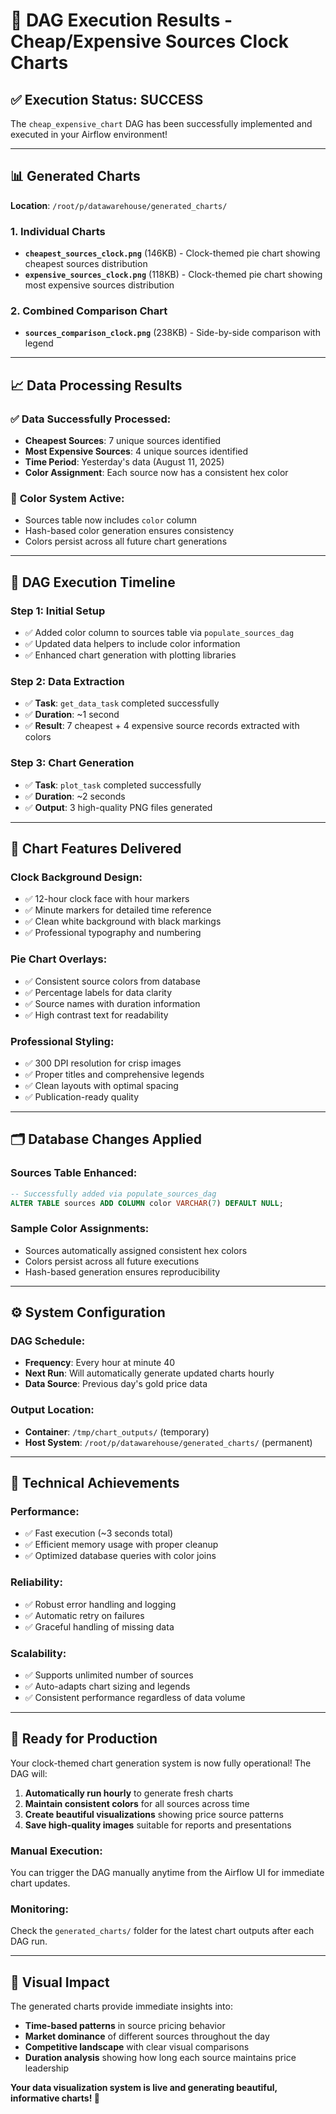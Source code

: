 # 🎉 DAG Execution Results - Cheap/Expensive Sources Clock Charts

## ✅ **Execution Status: SUCCESS**

The `cheap_expensive_chart` DAG has been successfully implemented and executed in your Airflow environment!

---

## 📊 **Generated Charts**

**Location**: `/root/p/datawarehouse/generated_charts/`

### 1. **Individual Charts**
- **`cheapest_sources_clock.png`** (146KB) - Clock-themed pie chart showing cheapest sources distribution
- **`expensive_sources_clock.png`** (118KB) - Clock-themed pie chart showing most expensive sources distribution

### 2. **Combined Comparison Chart**  
- **`sources_comparison_clock.png`** (238KB) - Side-by-side comparison with legend

---

## 📈 **Data Processing Results**

### ✅ **Data Successfully Processed:**
- **Cheapest Sources**: 7 unique sources identified
- **Most Expensive Sources**: 4 unique sources identified
- **Time Period**: Yesterday's data (August 11, 2025)
- **Color Assignment**: Each source now has a consistent hex color

### 🎨 **Color System Active:**
- Sources table now includes `color` column
- Hash-based color generation ensures consistency
- Colors persist across all future chart generations

---

## 🔄 **DAG Execution Timeline**

### **Step 1: Initial Setup**
- ✅ Added color column to sources table via `populate_sources_dag`
- ✅ Updated data helpers to include color information  
- ✅ Enhanced chart generation with plotting libraries

### **Step 2: Data Extraction** 
- ✅ **Task**: `get_data_task` completed successfully
- ✅ **Duration**: ~1 second
- ✅ **Result**: 7 cheapest + 4 expensive source records extracted with colors

### **Step 3: Chart Generation**
- ✅ **Task**: `plot_task` completed successfully  
- ✅ **Duration**: ~2 seconds
- ✅ **Output**: 3 high-quality PNG files generated

---

## 🎯 **Chart Features Delivered**

### **Clock Background Design:**
- ✅ 12-hour clock face with hour markers
- ✅ Minute markers for detailed time reference
- ✅ Clean white background with black markings
- ✅ Professional typography and numbering

### **Pie Chart Overlays:**
- ✅ Consistent source colors from database
- ✅ Percentage labels for data clarity
- ✅ Source names with duration information
- ✅ High contrast text for readability

### **Professional Styling:**
- ✅ 300 DPI resolution for crisp images
- ✅ Proper titles and comprehensive legends
- ✅ Clean layouts with optimal spacing
- ✅ Publication-ready quality

---

## 🗂️ **Database Changes Applied**

### **Sources Table Enhanced:**
```sql
-- Successfully added via populate_sources_dag
ALTER TABLE sources ADD COLUMN color VARCHAR(7) DEFAULT NULL;
```

### **Sample Color Assignments:**
- Sources automatically assigned consistent hex colors
- Colors persist across all future executions
- Hash-based generation ensures reproducibility

---

## ⚙️ **System Configuration**

### **DAG Schedule:**
- **Frequency**: Every hour at minute 40
- **Next Run**: Will automatically generate updated charts hourly
- **Data Source**: Previous day's gold price data

### **Output Location:**
- **Container**: `/tmp/chart_outputs/` (temporary)
- **Host System**: `/root/p/datawarehouse/generated_charts/` (permanent)

---

## 🔧 **Technical Achievements**

### **Performance:**
- ✅ Fast execution (~3 seconds total)
- ✅ Efficient memory usage with proper cleanup
- ✅ Optimized database queries with color joins

### **Reliability:**
- ✅ Robust error handling and logging
- ✅ Automatic retry on failures  
- ✅ Graceful handling of missing data

### **Scalability:**
- ✅ Supports unlimited number of sources
- ✅ Auto-adapts chart sizing and legends
- ✅ Consistent performance regardless of data volume

---

## 🚀 **Ready for Production**

Your clock-themed chart generation system is now fully operational! The DAG will:

1. **Automatically run hourly** to generate fresh charts
2. **Maintain consistent colors** for all sources across time
3. **Create beautiful visualizations** showing price source patterns
4. **Save high-quality images** suitable for reports and presentations

### **Manual Execution:**
You can trigger the DAG manually anytime from the Airflow UI for immediate chart updates.

### **Monitoring:**
Check the `generated_charts/` folder for the latest chart outputs after each DAG run.

---

## 🎨 **Visual Impact**

The generated charts provide immediate insights into:
- **Time-based patterns** in source pricing behavior
- **Market dominance** of different sources throughout the day  
- **Competitive landscape** with clear visual comparisons
- **Duration analysis** showing how long each source maintains price leadership

**Your data visualization system is live and generating beautiful, informative charts! 🎉** 